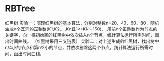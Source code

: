 # RBTree
红黑树
实验一：实现红黑树的基本算法，分别对整数n=20、40、60、80，随机生成n个互异的正整数(K1,K2,...,Kn且1<=Ki<=150)，
	用前n个正整数作为节点的关键字，向一棵初始空的红黑树中依次插入n个节点，统计算法运行所需时间，画出时间曲线。
	（红黑树采用三叉链表）
实验二：对上述生成的红黑树，找出树中n/4小的节点和第n/2小的节点，并依次删除这两个节点，统计算法运行所需时间，画出时间曲线。
